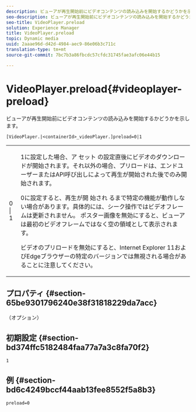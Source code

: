 ```yaml
---
description: ビューアが再生開始前にビデオコンテンツの読み込みを開始するかどうかを示します。
seo-description: ビューアが再生開始前にビデオコンテンツの読み込みを開始するかどうかを示します。
seo-title: VideoPlayer.preload
solution: Experience Manager
title: VideoPlayer.preload
topic: Dynamic media
uuid: 2aaae96d-d42d-4984-aec9-86e06b3c711c
translation-type: tm+mt
source-git-commit: 7bc7b3a86fbcdc57cfdc31745fae3afc06e44b15

---
```



# VideoPlayer.preload{#videoplayer-preload}

ビューアが再生開始前にビデオコンテンツの読み込みを開始するかどうかを示します。

`[VideoPlayer.|<containerId>_videoPlayer.]preload=0|1`

<table id="table_AE7AAFA9B4374E31B51D06511EB96401"> 
 <tbody> 
  <tr> 
   <td colname="col1"> <p> <span class="codeph"> 0 | 1 </span> </p> </td> 
   <td colname="col2"> <p> 1に設定した場合、ア <span class="codeph"> セット </span> の設定直後にビデオのダウンロードが開始されます。それ以外の場合、プリロードは、エンドユーザーまたはAPI呼び出しによって再生が開始された後でのみ開始されます。 </p> <p>0に設定すると、再生が開 <span class="codeph"> 始され </span> るまで特定の機能が動作しない場合があります。具体的には、シーク操作ではビデオフレームは更新されません。 ポスター画像を無効にすると、ビューアは最初のビデオフレームではなく空の領域として表示されます。 </p> <p>ビデオのプリロードを無効にすると、Internet Explorer 11およびEdgeブラウザーの特定のバージョンでは無視される場合があることに注意してください。 </p> </td> 
  </tr> 
 </tbody> 
</table>

## プロパティ {#section-65be9301796240e38f31818229da7acc}

（オプション）

## 初期設定 {#section-bd374ffc5182484faa77a7a3c8fa70f2}

`1`

## 例 {#section-bd6c4249bccf44aab13fee8552f5a8b3}

`preload=0`
